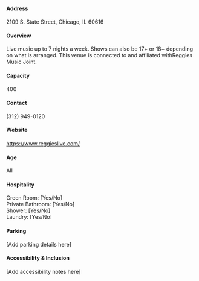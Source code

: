 #### Address

2109 S. State Street, Chicago, IL 60616

#### Overview

Live music up to 7 nights a week. Shows can also be 17+ or 18+ depending on what is arranged. This venue is connected to and affiliated withReggies Music Joint.

#### Capacity

400

#### Contact

(312) 949-0120

#### Website

https://www.reggieslive.com/

#### Age

All

#### Hospitality

Green Room: [Yes/No]  
Private Bathroom: [Yes/No]  
Shower: [Yes/No]  
Laundry: [Yes/No]

#### Parking

[Add parking details here]

#### Accessibility & Inclusion

[Add accessibility notes here]
